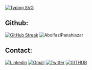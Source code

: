 [![Typing SVG](https://readme-typing-svg.herokuapp.com/?lines=Hi+!+I'm+Abolfazl)](https://git.io/typing-svg)
<!-- ![](https://raw.githubusercontent.com/kvssankar/kvssankar/main/programmer.gif) -->

 ## Github:
[![GitHub Streak](https://github-readme-streak-stats.herokuapp.com/?user=AbolfazlPanahiazar&theme=dark)](https://git.io/streak-stats)
![AbolfazlPanahiazar](https://github-readme-stats.vercel.app/api?username=AbolfazlPanahiazar&show_icons=true&count_private=true&theme=dark)
<!-- ![visitors](https://visitor-badge.glitch.me/badge?page_id=AbolfazlPanahiazar&left_color=orange&right_color=blue) -->

 ## Contact:
[![Linkedin](https://img.shields.io/badge/linkedin-%230073AF.svg?style=for-the-badge&logo=linkedin&logoColor=white)](https://www.linkedin.com/in/abolfazlpanahiazar)
[![Gmail](https://img.shields.io/badge/-Gmail-c14438?style=for-the-badge&logo=Gmail&logoColor=white)](mailto:abolfazlpanahiazar@gmail.com)
[![Twitter](https://img.shields.io/badge/Twitter-%231DA1F2.svg?style=for-the-badge&logo=Twitter&logoColor=white)](https://www.twitter.com/techmosby)
[![GITHUB](https://img.shields.io/badge/github-%23121011.svg?style=for-the-badge&logo=github&logoColor=black&color=white)](https://github.com/AbolfazlPanahiazar/)
<!-- [![Instagram](https://img.shields.io/badge/Instagram-%23E4405F.svg?style=for-the-badge&logo=Instagram&logoColor=white)](https://www.instagram.com/abolfazl.panahiazar) -->
